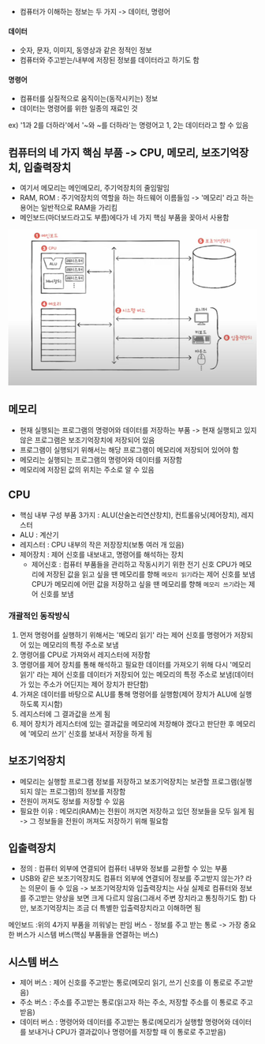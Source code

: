 - 컴퓨터가 이해하는 정보는 두 가지 -> 데이터, 명령어
#### 데이터
- 숫자, 문자, 이미지, 동영상과 같은 정적인 정보
- 컴퓨터와 주고받는/내부에 저장된 정보를 데이터라고 하기도 함
#### 명령어
- 컴퓨터를 실질적으로 움직이는(동작시키는) 정보
- 데이터는 명령어를 위한 일종의 재료인 것

ex) '1과 2를 더하라'에서 '~와 ~를 더하라'는 명령어고 1, 2는 데이터라고 할 수 있음
## 컴퓨터의 네 가지 핵심 부품 -> CPU, 메모리, 보조기억장치, 입출력장치
- 여기서 메모리는 메인메모리, 주기억장치의 줄임말임
- RAM, ROM : 주기억장치의 역할을 하는 하드웨어 이름들임 -> '메모리' 라고 하는 용어는 일반적으로 RAM을 가리킴
- 메인보드(마더보드라고도 부름)에다가 네 가지 핵심 부품을 꽂아서 사용함

![](../../README_resources/Pasted%20image%2020240104232308.png)

## 메모리
- 현재 실행되는 프로그램의 명령어와 데이터를 저장하는 부품 -> 현재 실행되고 있지 않은 프로그램은 보조기억장치에 저장되어 있음
- 프로그램이 실행되기 위해서는 해당 프로그램이 메모리에 저장되어 있어야 함
- 메모리는 실행되는 프로그램의 명령어와 데이터를 저장함
- 메모리에 저장된 값의 위치는 주소로 알 수 있음
## CPU
- 핵심 내부 구성 부품 3가지 : ALU(산술논리연산창치), 컨트롤유닛(제어장치), 레지스터
- ALU : 계산기
- 레지스터 : CPU 내부의 작은 저장장치(보통 여러 개 있음)
- 제어장치 : 제어 신호를 내보내고, 명령어를 해석하는 장치
	- 제어신호 : 컴퓨터 부품들을 관리하고 작동시키기 위한 전기 신호
	CPU가 메모리에 저장된 값을 읽고 싶을 땐 메모리를 향해 `메모리 읽기`라는 제어 신호를 보냄
	CPU가 메모리에 어떤 값을 저장하고 싶을 땐 메모리를 향해 `메모리 쓰기`라는 제어 신호를 보냄
### 개괄적인 동작방식
1. 먼저 명령어를 실행하기 위해서는 '메모리 읽기' 라는 제어 신호를 명령어가 저장되어 있는 메모리의 특정 주소로 보냄
2. 명령어를 CPU로 가져와서 레지스터에 저장함
3. 명령어를 제어 장치를 통해 해석하고 필요한 데이터를 가져오기 위해 다시 '메모리 읽기' 라는 제어 신호를 데이터가 저장되어 있는 메모리의 특정 주소로 보냄(데이터가 있는 주소가 어딘지는 제어 장치가 판단함)
4. 가져온 데이터를 바탕으로 ALU를 통해 명령어를 실행함(제어 장치가 ALU에 실행하도록 지시함)
5. 레지스터에 그 결과값을 쓰게 됨
6. 제어 장치가 레지스터에 있는 결과값을 메모리에 저장해야 겠다고 판단한 후 메모리에 '메모리 쓰기' 신호를 보내서 저장을 하게 됨
## 보조기억장치
- 메모리는 실행할 프로그램 정보를 저장하고 보조기억장치는 보관할 프로그램(실행되지 않는 프로그램)의 정보를 저장함
- 전원이 꺼져도 정보를 저장할 수 있음
- 필요한 이유 : 메모리(RAM)는 전원이 꺼지면 저장하고 있던 정보들을 모두 잃게 됨 -> 그 정보들을 전원이 꺼져도 저장하기 위해 필요함
## 입출력장치
- 정의 : 컴퓨터 외부에 연결되어 컴퓨터 내부와 정보를 교환할 수 있는 부품
- USB와 같은 보조기억장치도 컴퓨터 외부에 연결되어 정보를 주고받지 않는가? 라는 의문이 들 수 있음
-> 보조기억장치와 입출력장치는 사실 실제로 컴퓨터와 정보를 주고받는 양상을 보면 크게 다르지 않음(그래서 주변 장치라고 통칭하기도 함) 다만, 보조기억장치는 조금 더 특별한 입출력장치라고 이해하면 됨

메인보드 :위의 4가지 부품을 끼워넣는 판임
버스 - 정보를 주고 받는 통로 -> 가장 중요한 버스가 시스템 버스(핵심 부품들을 연결하는 버스)
## 시스템 버스
- 제어 버스 : 제어 신호를 주고받는 통로(메모리 읽기, 쓰기 신호를 이 통로로 주고받음)
- 주소 버스 : 주소를 주고받는 통로(읽고자 하는 주소, 저장할 주소를 이 통로로 주고받음)
- 데이터 버스 : 명령어와 데이터를 주고받는 통로(메모리가 실행할 명령어와 데이터를 보내거나 CPU가 결과값이나 명령어를 저장할 때 이 통로로 주고받음)

